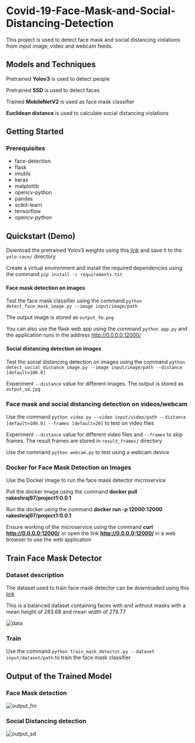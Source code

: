 # Covid-19-Face-Mask-and-Social-Distancing-Detection

This project is used to detect face mask and social distancing violations from input image, video and webcam feeds.

## Models and Techniques
Pretrained **Yolov3** is used to detect people

Pretrained **SSD** is used to detect faces

Trained **MobileNetV2** is used as face mask classifier

**Euclidean distance** is used to calculate social distancing violations

## Getting Started
### Prerequisites
* face-detection
* flask
* imutils
* keras
* matplotlib
* opencv-python
* pandas
* scikit-learn
* tensorflow
* opencv-python

## Quickstart (Demo)
Download the pretrained Yolov3 weights using this [link](https://drive.google.com/file/d/1gqdAighUzlkg-ogA8PWRuPfOH0y8OpMI/view?usp=sharing) and save it to the `yolo-coco/` directory

Create a virtual environment and install the required dependencies using the command `pip install -r requirements.txt`

#### Face mask detection on images
Test the face mask classifier using the command `python detect_face_mask_image.py --image input/image/path`

The output image is stored as `output_fm.png`

You can also use the flask web app using the command `python app.py` and the application runs in the address http://0.0.0.0:12000/

#### Social distancing detection on images
Test the social distancing detection on images using the command `python detect_social_distance_image.py --image input/image/path --distance [default=100.0]`

Experiment `--distance` value for different images. The output is stored as `output_sd.jpg`

### Face mask and social distancing detection on videos/webcam
Use the command `python video.py --video input/video/path --distance [default=100.0] --frames [default=20]` to test on video files

Experiment `--distance` value for different video files and `--frames` to skip frames. The result frames are stored in `result_frames/` directory

Use the command `python webcam.py` to test using a webcam device

### Docker for Face Mask Detection on Images
Use the Docker image to run the face mask detector microservice 

Pull the docker image using the command **docker pull rakeshraj97/project1:0.0.1**

Run the docker using the command **docker run -p 12000:12000 rakeshraj97/project1:0.0.1**

Ensure working of the microservice using the command **curl http://0.0.0.0:12000/** or open the link **http://0.0.0.0:12000/** in a web browser to use the web application


## Train Face Mask Detector
### Dataset description
The dataset used to train face mask detector can be downloaded using this [link](https://drive.google.com/drive/folders/16PTAon5XlaosCwqKmpLF1sSO61M2yq-y?usp=sharing)

This is a balanced dataset containing faces with and without masks with a mean height of 283.68 and mean width of 278.77

![data](https://user-images.githubusercontent.com/47710229/97522777-a243d080-19f4-11eb-93c9-04dea6ceec6c.png)

### Train
Use the command `python train_mask_detector.py --dataset input/dataset/path` to train the face mask classifier

## Output of the Trained Model
### Face Mask detection
![output_fm](https://user-images.githubusercontent.com/47710229/97523450-77f31280-19f6-11eb-8ea4-b8c7fa3f849a.png)

### Social Distancing detection
![output_sd](https://user-images.githubusercontent.com/47710229/97523489-90fbc380-19f6-11eb-90f5-864376aaaeed.jpg)

